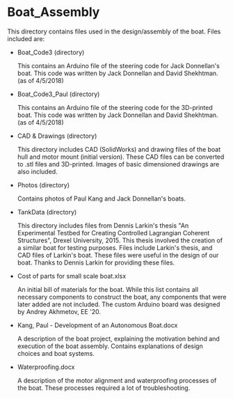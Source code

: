 # Boat_Assembly

This directory contains files used in the design/assembly of the boat. Files included are:

- Boat_Code3 (directory)

	This contains an Arduino file of the steering code for Jack Donnellan's boat. This code was written by Jack Donnellan and David Shekhtman. (as of 4/5/2018)

- Boat_Code3_Paul (directory)

	This contains an Arduino file of the steering code for the 3D-printed boat. This code was written by Jack Donnellan and David Shekhtman. (as of 4/5/2018)

- CAD & Drawings (directory)

	This directory includes CAD (SolidWorks) and drawing files of the boat hull and motor mount (initial version). These CAD files can be converted to .stl files and 3D-printed. Images of basic dimensioned drawings are also included.

- Photos (directory)

	Contains photos of Paul Kang and Jack Donnellan's boats.

- TankData (directory)

	This directory includes files from Dennis Larkin's thesis "An Experimental Testbed for Creating Controlled Lagrangian Coherent Structures", Drexel University, 2015. This thesis involved the creation of a similar boat for testing purposes. Files include Larkin's thesis, and CAD files of Larkin's boat. These files were useful in the design of our boat. Thanks to Dennis Larkin for providing these files.

- Cost of parts for small scale boat.xlsx

	An initial bill of materials for the boat. While this list contains all necessary components to construct the boat, any components that were later added are not included. The custom Arduino board was designed by Andrey Akhmetov, EE '20.

- Kang, Paul - Development of an Autonomous Boat.docx

	A description of the boat project, explaining the motivation behind and execution of the boat assembly. Contains explanations of design choices and boat systems.

- Waterproofing.docx

	A description of the motor alignment and waterproofing processes of the boat. These processes required a lot of troubleshooting.
